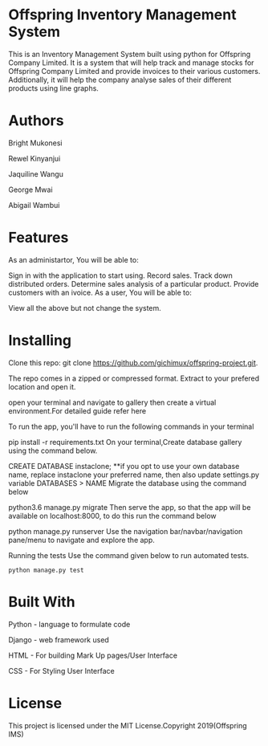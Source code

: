 
# Offspring Inventory Management System
This is an Inventory Management System built using python for Offspring Company Limited. It is a system that will help track and manage stocks for Offspring Company Limited and provide invoices to their various customers. Additionally, it will help the company analyse sales of their different products using line graphs.

# Authors

Bright Mukonesi

Rewel Kinyanjui

Jaquiline Wangu

George Mwai

Abigail Wambui

# Features
As an administartor, You will be able to:

Sign in with the application to start using.
Record sales.
Track down distributed orders.
Determine sales analysis of a particular product.
Provide customers with an ivoice.
As a user, You will be able to:

View all the above but not change the system.

# Installing


Clone this repo: git clone https://github.com/gichimux/offspring-project.git.

The repo comes in a zipped or compressed format. Extract to your prefered location and open it.

open your terminal and navigate to gallery then create a virtual environment.For detailed guide refer here

To run the app, you'll have to run the following commands in your terminal

pip install -r requirements.txt
On your terminal,Create database gallery using the command below.

CREATE DATABASE instaclone; 
**if you opt to use your own database name, replace instaclone your preferred name, then also update settings.py variable DATABASES > NAME
Migrate the database using the command below

python3.6 manage.py migrate
Then serve the app, so that the app will be available on localhost:8000, to do this run the command below

python manage.py runserver
Use the navigation bar/navbar/navigation pane/menu to navigate and explore the app.

Running the tests
Use the command given below to run automated tests.

    python manage.py test 

# Built With
Python - language to formulate code

Django - web framework used

HTML - For building Mark Up pages/User Interface

CSS - For Styling User Interface

# License
This project is licensed under the MIT License.Copyright 2019(Offspring IMS)
